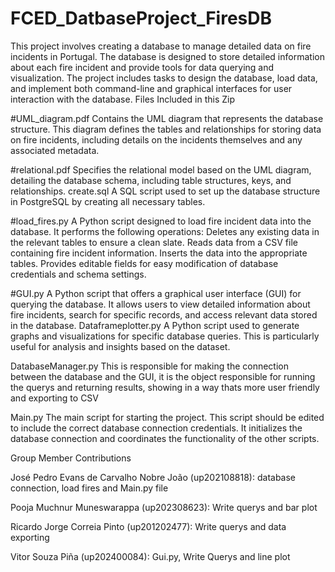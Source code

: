 # FCED_DatbaseProject_FiresDB
This project involves creating a database to manage detailed data on fire incidents in Portugal. The database is designed to store detailed information about each fire incident and provide tools for data querying and visualization. The project includes tasks to design the database, load data, and implement both command-line and graphical interfaces for user interaction with the database.
Files Included in this Zip


#UML_diagram.pdf
Contains the UML diagram that represents the database structure. This diagram defines the tables and relationships for storing data on fire incidents, including details on the incidents themselves and any associated metadata.


#relational.pdf
Specifies the relational model based on the UML diagram, detailing the database schema, including table structures, keys, and relationships.
create.sql
A SQL script used to set up the database structure in PostgreSQL by creating all necessary tables.


#load_fires.py
A Python script designed to load fire incident data into the database. It performs the following operations:
Deletes any existing data in the relevant tables to ensure a clean slate.
Reads data from a CSV file containing fire incident information.
Inserts the data into the appropriate tables.
Provides editable fields for easy modification of database credentials and schema settings.


#GUI.py
A Python script that offers a graphical user interface (GUI) for querying the database. It allows users to view detailed information about fire incidents, search for specific records, and access relevant data stored in the database.
Dataframeplotter.py
A Python script used to generate graphs and visualizations for specific database queries. This is particularly useful for analysis and insights based on the dataset.

DatabaseManager.py
This is responsible for making the connection between the database and the GUI, it is the object responsible for running the querys and returning results, showing in a way thats more user friendly and exporting to CSV  

Main.py
The main script for starting the project. This script should be edited to include the correct database connection credentials. It initializes the database connection and coordinates the functionality of the other scripts.


Group Member Contributions

José Pedro Evans de Carvalho Nobre João (up202108818): database connection, load fires and Main.py file

Pooja Muchnur Muneswarappa (up202308623): Write querys and bar plot 

Ricardo Jorge Correia Pinto (up201202477): Write querys and data exporting

Vitor Souza Piña (up202400084): Gui.py, Write Querys and line plot 
